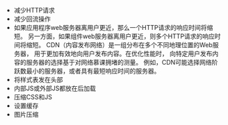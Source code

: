 - 减少HTTP请求
- 减少回流操作
- 如果应用程序web服务器离用户更近，那么一个HTTP请求的响应时间将缩短。
    另一方面，如果组件web服务器离用户更近，则多个HTTP请求的响应时间将缩短。
 CDN（内容发布网络）是一组分布在多个不同地理位置的Web服务器，
 用于更加有效地向用户发布内容。在优化性能时，
 向特定用户发布内容的服务器的选择基于对网络慕课拥堵的测量。
 例如，CDN可能选择网络阶跃数最小的服务器，或者具有最短响应时间的服务器。
- 将样式表发在头部
- 内部JS或外部JS都放在</html>后加载
- 压缩CSS和JS
- 设置缓存
- 图片压缩